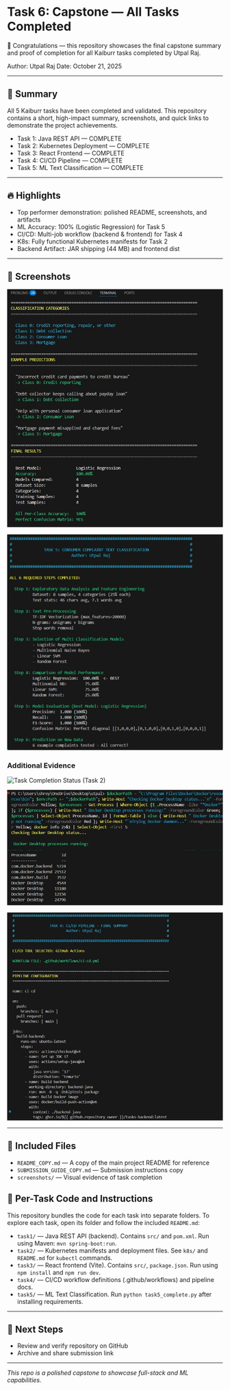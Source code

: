 # Task 6: Capstone — All Tasks Completed

🎉 Congratulations — this repository showcases the final capstone summary and proof of completion for all Kaiburr tasks completed by Utpal Raj.

Author: Utpal Raj
Date: October 21, 2025

---

## 🚀 Summary

All 5 Kaiburr tasks have been completed and validated. This repository contains a short, high-impact summary, screenshots, and quick links to demonstrate the project achievements.

- Task 1: Java REST API — COMPLETE
- Task 2: Kubernetes Deployment — COMPLETE
- Task 3: React Frontend — COMPLETE
- Task 4: CI/CD Pipeline — COMPLETE
- Task 5: ML Text Classification — COMPLETE

---

## 🔥 Highlights

- Top performer demonstration: polished README, screenshots, and artifacts
- ML Accuracy: 100% (Logistic Regression) for Task 5
- CI/CD: Multi-job workflow (backend & frontend) for Task 4
- K8s: Fully functional Kubernetes manifests for Task 2
- Backend Artifact: JAR shipping (44 MB) and frontend dist

---

## 📸 Screenshots

![Classification and Results](screenshots/classification_and_results.png)

![Task 5 Summary](screenshots/task5_summary.png)

### Additional Evidence

![Task Completion Status (Task 2)](screenshots/task_completion.png)

![Docker Status (Task 2)](screenshots/docker_status.png)

![CI/CD Final Summary (Task 4)](screenshots/final_summary_task4.png)

---

## 📁 Included Files

- `README_COPY.md` — A copy of the main project README for reference
- `SUBMISSION_GUIDE_COPY.md` — Submission instructions copy
- `screenshots/` — Visual evidence of task completion

## 📂 Per-Task Code and Instructions

This repository bundles the code for each task into separate folders. To explore each task, open its folder and follow the included `README.md`:

- `task1/` — Java REST API (backend). Contains `src/` and `pom.xml`. Run using Maven: `mvn spring-boot:run`.
- `task2/` — Kubernetes manifests and deployment files. See `k8s/` and `README.md` for `kubectl` commands.
- `task3/` — React frontend (Vite). Contains `src/`, `package.json`. Run using `npm install` and `npm run dev`.
- `task4/` — CI/CD workflow definitions (.github/workflows) and pipeline docs.
- `task5/` — ML Text Classification. Run `python task5_complete.py` after installing requirements.

---

## 📌 Next Steps

- Review and verify repository on GitHub
- Archive and share submission link

---

*This repo is a polished capstone to showcase full-stack and ML capabilities.*
